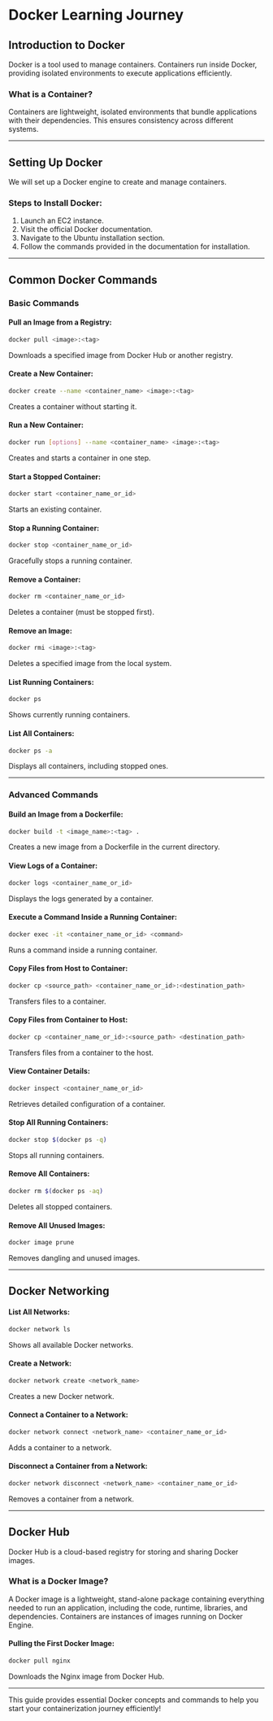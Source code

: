 # Docker Learning Journey

## Introduction to Docker
Docker is a tool used to manage containers. Containers run inside Docker, providing isolated environments to execute applications efficiently.

### What is a Container?
Containers are lightweight, isolated environments that bundle applications with their dependencies. This ensures consistency across different systems.

---

## Setting Up Docker
We will set up a Docker engine to create and manage containers.

### Steps to Install Docker:
1. Launch an EC2 instance.
2. Visit the official Docker documentation.
3. Navigate to the Ubuntu installation section.
4. Follow the commands provided in the documentation for installation.

---

## Common Docker Commands

### Basic Commands
#### Pull an Image from a Registry:
```bash
docker pull <image>:<tag>
```
Downloads a specified image from Docker Hub or another registry.

#### Create a New Container:
```bash
docker create --name <container_name> <image>:<tag>
```
Creates a container without starting it.

#### Run a New Container:
```bash
docker run [options] --name <container_name> <image>:<tag>
```
Creates and starts a container in one step.

#### Start a Stopped Container:
```bash
docker start <container_name_or_id>
```
Starts an existing container.

#### Stop a Running Container:
```bash
docker stop <container_name_or_id>
```
Gracefully stops a running container.

#### Remove a Container:
```bash
docker rm <container_name_or_id>
```
Deletes a container (must be stopped first).

#### Remove an Image:
```bash
docker rmi <image>:<tag>
```
Deletes a specified image from the local system.

#### List Running Containers:
```bash
docker ps
```
Shows currently running containers.

#### List All Containers:
```bash
docker ps -a
```
Displays all containers, including stopped ones.

---

### Advanced Commands
#### Build an Image from a Dockerfile:
```bash
docker build -t <image_name>:<tag> .
```
Creates a new image from a Dockerfile in the current directory.

#### View Logs of a Container:
```bash
docker logs <container_name_or_id>
```
Displays the logs generated by a container.

#### Execute a Command Inside a Running Container:
```bash
docker exec -it <container_name_or_id> <command>
```
Runs a command inside a running container.

#### Copy Files from Host to Container:
```bash
docker cp <source_path> <container_name_or_id>:<destination_path>
```
Transfers files to a container.

#### Copy Files from Container to Host:
```bash
docker cp <container_name_or_id>:<source_path> <destination_path>
```
Transfers files from a container to the host.

#### View Container Details:
```bash
docker inspect <container_name_or_id>
```
Retrieves detailed configuration of a container.

#### Stop All Running Containers:
```bash
docker stop $(docker ps -q)
```
Stops all running containers.

#### Remove All Containers:
```bash
docker rm $(docker ps -aq)
```
Deletes all stopped containers.

#### Remove All Unused Images:
```bash
docker image prune
```
Removes dangling and unused images.

---

## Docker Networking
#### List All Networks:
```bash
docker network ls
```
Shows all available Docker networks.

#### Create a Network:
```bash
docker network create <network_name>
```
Creates a new Docker network.

#### Connect a Container to a Network:
```bash
docker network connect <network_name> <container_name_or_id>
```
Adds a container to a network.

#### Disconnect a Container from a Network:
```bash
docker network disconnect <network_name> <container_name_or_id>
```
Removes a container from a network.

---

## Docker Hub
Docker Hub is a cloud-based registry for storing and sharing Docker images.

### What is a Docker Image?
A Docker image is a lightweight, stand-alone package containing everything needed to run an application, including the code, runtime, libraries, and dependencies. Containers are instances of images running on Docker Engine.

#### Pulling the First Docker Image:
```bash
docker pull nginx
```
Downloads the Nginx image from Docker Hub.

---

This guide provides essential Docker concepts and commands to help you start your containerization journey efficiently!

